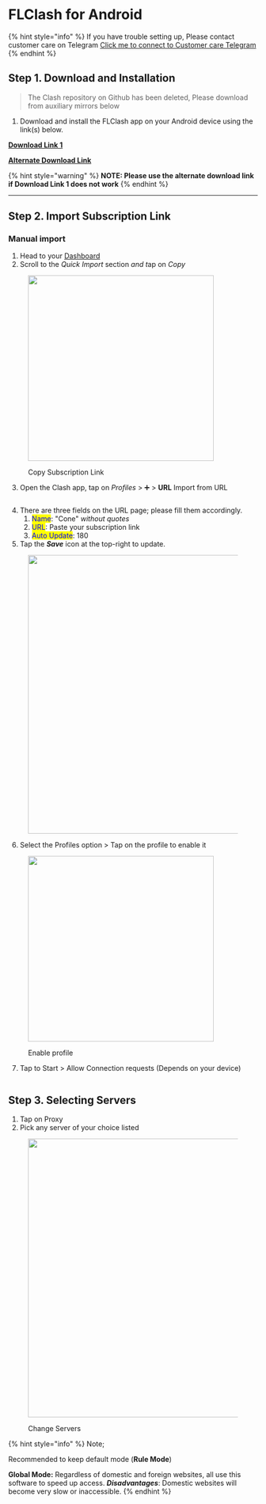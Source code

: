 # FLClash for Android

{% hint style="info" %}
If you have trouble setting up, Please contact customer care on Telegram [Click me to connect to Customer care Telegram](https://t.me/conesupport)
{% endhint %}

## Step 1. Download and Installation

> The Clash repository on Github has been deleted, Please download from auxiliary mirrors below

1. Download and install the FLClash app on your Android device using the link(s) below.

[**Download Link 1**](https://www.mediafire.com/file/bmrtdu4wv7rwmrq/flclash_0.8.87.apk/file)

[**Alternate Download Link**](https://www.mediafire.com/file/bmrtdu4wv7rwmrq/flclash_0.8.87.apk/file)

{% hint style="warning" %}
**NOTE: Please use the alternate download link if Download Link 1 does not work**
{% endhint %}

***

## Step 2. Import Subscription Link

### Manual import

1. Head to your [Dashboard](https://dash.coneapp.top)
2. Scroll to the _Quick Import_ section _and &#x74;_&#x61;p on _Copy_&#x20;

<figure><img src="../.gitbook/assets/Weixin Image_20250113135432.png" alt="" width="375"><figcaption><p>Copy Subscription Link</p></figcaption></figure>

3. Open the Clash app, tap on _Profiles_  >  ➕  >  **URL** Import from URL

<figure><img src="../.gitbook/assets/image (84).png" alt=""><figcaption></figcaption></figure>

4. There are three fields on the URL page; please fill them accordingly.&#x20;
   1. <mark style="color:blue;">Name</mark>: "Cone" _without quotes_
   2. <mark style="color:blue;">URL</mark>: Paste your subscription link
   3. <mark style="color:blue;">Auto Update</mark>: 180
5. Tap the _**Save**_ icon at the top-right to update.

<figure><img src="../.gitbook/assets/image (85).png" alt="" width="563"><figcaption></figcaption></figure>

6. Select the Profiles option > Tap on the profile to enable it&#x20;

<figure><img src="../.gitbook/assets/image (86).png" alt="" width="375"><figcaption><p>Enable profile</p></figcaption></figure>

7. Tap to Start  >  Allow Connection requests (Depends on your device) &#x20;

<figure><img src="../.gitbook/assets/image (88).png" alt=""><figcaption></figcaption></figure>

## Step 3. Selecting Servers

1. Tap on Proxy
2. Pick any server of your choice listed

<figure><img src="../.gitbook/assets/image (90).png" alt="" width="563"><figcaption><p>Change Servers</p></figcaption></figure>

{% hint style="info" %}
Note;

Recommended to keep default mode (**Rule Mode**)&#x20;

**Global Mode:** Regardless of domestic and foreign websites, all use this software to speed up access. _**Disadvantages**_: Domestic websites will become very slow or inaccessible.
{% endhint %}

